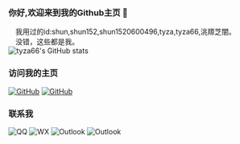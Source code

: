 ### 你好,欢迎来到我的Github主页 👋
 我用过的id:shun,shun152,shun1520600496,tyza,tyza66,洮羱芝闇。  
 没错，这些都是我。  
![tyza66's GitHub stats](https://github-readme-stats.vercel.app/api?username=tyza66&theme=dark&show_icons=true)

### 访问我的主页

[![GitHub](https://img.shields.io/badge/GitHub-grey?logo=github)](https://github.com/tyza66)
[![GitHub](https://img.shields.io/badge/Gitee-red?logo=gitee)](https://gitee.com/shun152)

### 联系我

![QQ](https://img.shields.io/badge/QQ-1520600496-brightgreen)
![WX](https://img.shields.io/badge/%E5%BE%AE%E4%BF%A1-tyza66-green)
![Outlook](https://img.shields.io/badge/Outlook-shun__outlook.com-blue)
![Outlook](https://img.shields.io/badge/163%E9%82%AE%E7%AE%B1-qq1520600496%40163.com-red)

